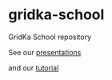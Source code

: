 gridka-school
=============

GridKa School repository


See our [presentations](http://gc3-uzh-ch.github.io/gridka-school/)

and our [tutorial](tutorial/tutorial.rst)
